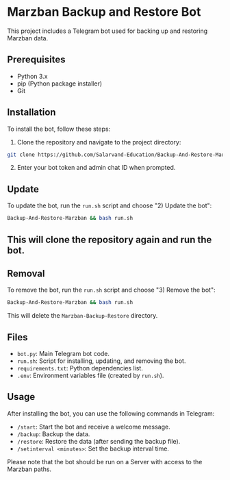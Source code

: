 
# Marzban Backup and Restore Bot

This project includes a Telegram bot used for backing up and restoring Marzban data.

## Prerequisites

- Python 3.x
- pip (Python package installer)
- Git

## Installation

To install the bot, follow these steps:

 1. Clone the repository and navigate to the project directory:

 ```sh
 git clone https://github.com/Salarvand-Education/Backup-And-Restore-Marzban.git && cd Backup-And-Restore-Marzban && chmod +x run.sh && bash run.sh
 ```

 2. Enter your bot token and admin chat ID when prompted.

## Update

To update the bot, run the `run.sh` script and choose "2) Update the bot":

```sh
Backup-And-Restore-Marzban && bash run.sh
```

## This will clone the repository again and run the bot.

## Removal

To remove the bot, run the `run.sh` script and choose "3) Remove the bot":

```sh
Backup-And-Restore-Marzban && bash run.sh
```

This will delete the `Marzban-Backup-Restore` directory.

## Files

- `bot.py`: Main Telegram bot code.
- `run.sh`: Script for installing, updating, and removing the bot.
- `requirements.txt`: Python dependencies list.
- `.env`: Environment variables file (created by `run.sh`).

## Usage

After installing the bot, you can use the following commands in Telegram:

- `/start`: Start the bot and receive a welcome message.
- `/backup`: Backup the data.
- `/restore`: Restore the data (after sending the backup file).
- `/setinterval <minutes>`: Set the backup interval time.

Please note that the bot should be run on a Server with access to the Marzban paths.

